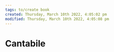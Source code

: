 ```yaml
---
tags: to/create book 
created: Thursday, March 10th 2022, 4:05:02 pm
modified: Thursday, March 10th 2022, 4:05:08 pm
---
```


# Cantabile